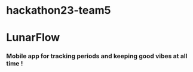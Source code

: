 # hackathon23-team5

# LunarFlow

### Mobile app for tracking periods and keeping good vibes at all time !

